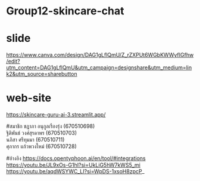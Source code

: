 # Group12-skincare-chat

# slide
https://www.canva.com/design/DAG1gLflQmU/Z_rZXPUt6WGbKWWyfIGfhw/edit?utm_content=DAG1gLflQmU&utm_campaign=designshare&utm_medium=link2&utm_source=sharebutton
# web-site
https://skincare-guru-ai-3.streamlit.app/

#สมาชิก
ชฎาภา อนุกูลเรืองรุ่ง (670510698)        
ฐิติพันธ์ วงศ์สุรดาพร (670510703)        
นภิสา ศรีทุมมา (670510711)        
ศุภากร แก้วพวงใหม่ (670510728)

#อ้างอิง
https://docs.opentyphoon.ai/en/tool/#integrations
https://youtu.be/JL9xOs-G1hI?si=UkLiG5hW7kWS5_mi
https://youtu.be/aqdWSYWC_LI?si=WpDS-1xsoH8zpcP_
